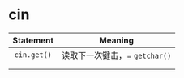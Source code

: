 # cin

| Statement | Meaning |
| :---: | :---: |
| `cin.get()` | 读取下一次键击，= `getchar()` |
|  |  |
|  |  |

